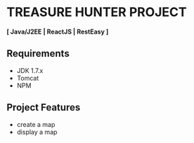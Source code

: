 # TREASURE HUNTER PROJECT

**[ Java/J2EE | ReactJS | RestEasy ]**

## Requirements

* JDK 1.7.x
* Tomcat
* NPM

## Project Features

* create a map
* display a map


